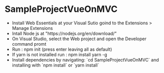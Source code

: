 # SampleProjectVueOnMVC
<ul>
<li>Install Web Essentials at your Visual Sutio goind to the Extensions > Manage Extensions</li>
<li>Intall Node js at "https://nodejs.org/en/download/"</li>
<li>On Visual Studio, select the Web project and open the Developer command promt</li>
<li>Run : npm init (press enter leaving all as default)</li>
<li>If yarn is not installed run : npm install yarn -g</li>
<li>Install dependencies by navigating: `cd SampleProjectVueOnMVC` and installing with `npm install` or `yarn install`</li>
</ul>
